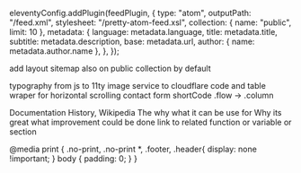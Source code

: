 eleventyConfig.addPlugin(feedPlugin, {
    type: "atom",
    outputPath: "/feed.xml",
    stylesheet: "/pretty-atom-feed.xsl",
    collection: { name: "public", limit: 10 },
    metadata: {
      language: metadata.language,
      title: metadata.title,
      subtitle: metadata.description,
      base: metadata.url,
      author: { name: metadata.author.name },
    },
  });

  add layout sitemap also on public collection by default

typography from js to 11ty
image service to cloudflare
code and table wraper for horizontal scrolling
contact form
shortCode
.flow -> .column

Documentation
History, Wikipedia
The why
what it can be use for
Why its great
what improvement could be done
link to related function or variable or section

@media print {
    .no-print,
    .no-print *,
    .footer,
    .header{
        display: none !important;
    }
    body {
        padding: 0;
    }
}
